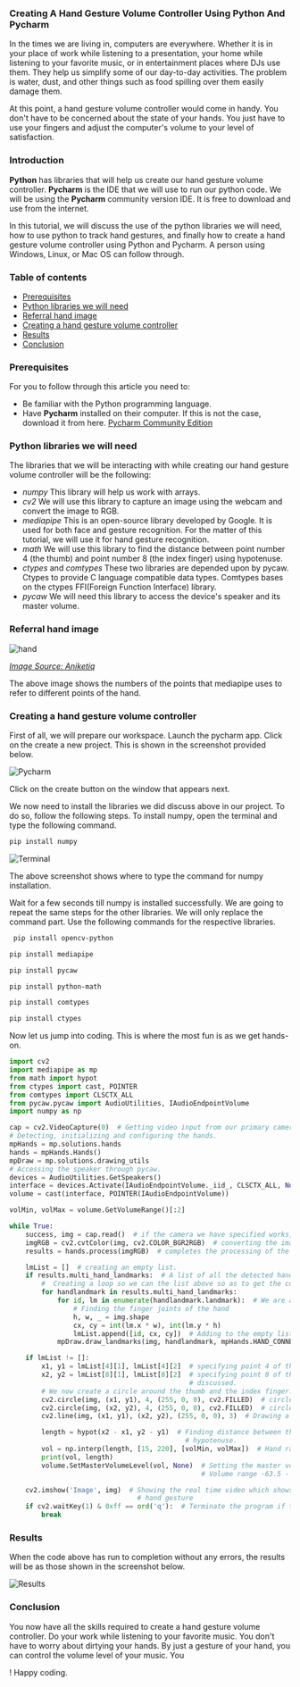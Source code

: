 ### **Creating A Hand Gesture Volume Controller Using Python And Pycharm**
In the times we are living in, computers are everywhere. Whether it is in your place of work while listening to a presentation, your home while listening to your favorite music, or in entertainment places where DJs use them. They help us simplify some of our day-to-day activities. The problem is water, dust, and other things such as food spilling over them easily damage them. 

At this point, a hand gesture volume controller would come in handy. You don't have to be concerned about the state of your hands. You just have to use your fingers and adjust the computer's volume to your level of satisfaction.

### Introduction
**Python** has libraries that will help us create our hand gesture volume controller. **Pycharm** is the IDE that we will use to run our python code. We will be using the **Pycharm** community version IDE. It is free to download and use from the internet. 

In this tutorial, we will discuss the use of the python libraries we will need, how to use python to track hand gestures, and finally how to create a hand gesture volume controller using Python and Pycharm. A person using Windows, Linux, or Mac OS can follow through.

### Table of contents
- [Prerequisites](#prerequisites)
- [Python libraries we will need](#python-libraries-we-will-need)
- [Referral hand image](#referral-hand-image)
- [Creating a hand gesture volume controller](#creating-a-hand-gesture-volume-controller)
- [Results](#results)
- [Conclusion](#Conclusion)

### Prerequisites
For you to follow through this article you need to:
- Be familiar with the Python programming language.
- Have **Pycharm** installed on their computer. If this is not the case, download it from here. [Pycharm Community Edition ](https://www.jetbrains.com/pycharm/download/)

### Python libraries we will need
The libraries that we will be interacting with while creating our hand gesture volume controller will be the following:
- *numpy* This library will help us work with arrays.
- *cv2* We will use this library to capture an image using the webcam and convert the image to RGB.
- *mediapipe* This is an open-source library developed by Google. It is used for both face and gesture recognition. For the matter of this tutorial, we will use it for hand gesture recognition.
- *math* We will use this library to find the distance between point number 4 (the thumb) and point number 8 (the index finger) using hypotenuse.
- *ctypes* and *comtypes* These two libraries are depended upon by pycaw. Ctypes to provide C language compatible data types. Comtypes bases on the ctypes FFI(Foreign Function Interface) library.
- *pycaw* We will need this library to access the device's speaker and its master volume.
### Referral hand image
![hand](/engineering-education/creating-a-hand-gesture-volume-controller-using-python-and-pycharm/hand.jpg)


*[Image Source: Aniketiq](https://www.bing.com/images/search?view=detailV2&ccid=A16aeeUy&id=2B00C1DE13C6EFD132E8FCABF5CF0A11695E1FCA&thid=OIP.A16aeeUyQVRHqGt_rphzJQHaCl&mediaurl=https%3a%2f%2fcdn.hashnode.com%2fres%2fhashnode%2fimage%2fupload%2fv1629398588657%2fboG68w85n.png%3fauto%3dcompress%2cformat%26format%3dwebp&cdnurl=https%3a%2f%2fth.bing.com%2fth%2fid%2fR.035e9a79e532415447a86b7fae987325%3frik%3dyh9eaREKz%252fWr%252fA%26pid%3dImgRaw%26r%3d0&exph=538&expw=1543&q=mediapipe+hand+tracking+points&simid=607990468186358942&FORM=IRPRST&ck=C941CC346294E5FC99172E9ED31C9E5B&selectedIndex=4)*

The above image shows the numbers of the points that mediapipe uses to refer to different points of the hand.
### Creating a hand gesture volume controller
First of all, we will prepare our workspace. Launch the pycharm app. Click on the create a new project. This is shown in the screenshot provided below.

![Pycharm](/engineering-education/creating-a-hand-gesture-volume-controller-using-python-and-pycharm/pycharm.png)

Click on the create button on the window that appears next.

We now need to install the libraries we did discuss above in our project. To do so, follow the following steps. To install numpy, open the terminal and type the following command. 
```bash
pip install numpy
```

![Terminal](/engineering-education/creating-a-hand-gesture-volume-controller-using-python-and-pycharm/terminal.png)

The above screenshot shows where to type the command for numpy installation.

Wait for a few seconds till numpy is installed successfully. We are going to repeat the same steps for the other libraries. We will only replace the command part. Use the following commands for the respective libraries.
```bash
 pip install opencv-python

```

 ```bash
pip install mediapipe

 ```
 ```bash
pip install pycaw
 ```
 ```bash
pip install python-math
 ```
 ```bash
 pip install comtypes
 ```
 ```bash
 pip install ctypes
 ```

Now let us jump into coding. This is where the most fun is as we get hands-on.

```python
import cv2
import mediapipe as mp
from math import hypot
from ctypes import cast, POINTER
from comtypes import CLSCTX_ALL
from pycaw.pycaw import AudioUtilities, IAudioEndpointVolume
import numpy as np

cap = cv2.VideoCapture(0)  # Getting video input from our primary camera.
# Detecting, initializing and configuring the hands.
mpHands = mp.solutions.hands
hands = mpHands.Hands()
mpDraw = mp.solutions.drawing_utils
# Accessing the speaker through pycaw.
devices = AudioUtilities.GetSpeakers()
interface = devices.Activate(IAudioEndpointVolume._iid_, CLSCTX_ALL, None)
volume = cast(interface, POINTER(IAudioEndpointVolume))

volMin, volMax = volume.GetVolumeRange()[:2]

while True:
    success, img = cap.read()  # if the camera we have specified works, we will capture an image.
    imgRGB = cv2.cvtColor(img, cv2.COLOR_BGR2RGB)  # converting the image the camera captures to RGB Image.
    results = hands.process(imgRGB)  # completes the processing of the converted image.

    lmList = []  # creating an empty list.
    if results.multi_hand_landmarks:  # A list of all the detected hands.
        #  Creating a loop so we can the list above so as to get the corresponding flag bit of each hand.
        for handlandmark in results.multi_hand_landmarks:
            for id, lm in enumerate(handlandmark.landmark):  # We are adding a counter and then returning it.
                # Finding the finger joints of the hand
                h, w, _ = img.shape
                cx, cy = int(lm.x * w), int(lm.y * h)
                lmList.append([id, cx, cy])  # Adding to the empty list we created "lmlist".
            mpDraw.draw_landmarks(img, handlandmark, mpHands.HAND_CONNECTIONS)  # We draw all the landmarks in the frame

    if lmList != []:
        x1, y1 = lmList[4][1], lmList[4][2]  # specifying point 4 of the thumb. Refer to the hand image we discussed.
        x2, y2 = lmList[8][1], lmList[8][2]  # specifying point 8 of the index finger. Refer to the hand image we
                                             # discussed.
        # We now create a circle around the thumb and the index finger.
        cv2.circle(img, (x1, y1), 4, (255, 0, 0), cv2.FILLED)  # circle around the thumb.
        cv2.circle(img, (x2, y2), 4, (255, 0, 0), cv2.FILLED)  # circle around the index finger.
        cv2.line(img, (x1, y1), (x2, y2), (255, 0, 0), 3)  # Drawing a line between the index finger and the thumb.

        length = hypot(x2 - x1, y2 - y1)  # Finding distance between the tips of the thumb and index finger using
                                            # hypotenuse.
        vol = np.interp(length, [15, 220], [volMin, volMax])  # Hand range 15 - 220
        print(vol, length)
        volume.SetMasterVolumeLevel(vol, None)  # Setting the master volume in accordance to hand range.
                                                # Volume range -63.5 - 0.0

    cv2.imshow('Image', img)  # Showing the real time video which shows how the user is adjusting the volume using their
                                # hand gesture
    if cv2.waitKey(1) & 0xff == ord('q'):  # Terminate the program if the user does press letter q.
        break
```
### Results
When the code above has run to completion without any errors, the results will be as those shown in the screenshot below.

![Results](/engineering-education/creating-a-hand-gesture-volume-controller-using-python-and-pycharm/results.png)

### Conclusion 
You now have all the skills required to create a hand gesture volume controller. Do your work while listening to your favorite music. You don't have to worry about dirtying your hands. By just a gesture of your hand, you can control the volume level of your music. You

! Happy coding.
